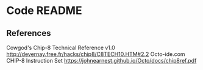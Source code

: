 # Code README

## References


Cowgod's Chip-8 Technical Reference v1.0 http://devernay.free.fr/hacks/chip8/C8TECH10.HTM#2.2
Octo-ide.com CHIP-8 Instruction Set https://johnearnest.github.io/Octo/docs/chip8ref.pdf 